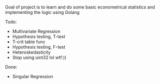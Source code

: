 Goal of project is to learn and do some basic econometrical statistics and implementing the logic using Golang

Todo:
* Multivariate Regression
* Hypothesis testing, T-test
* T-crit table func 
* Hypothesis testing, F-test
* Heteroskedasticity
* Stop using uint32 lol wtf:)) 

Done:
* Singular Regression